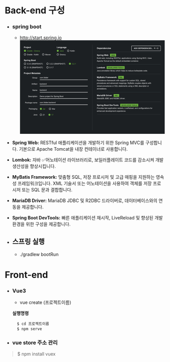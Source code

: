 # Back-end 구성

- ### spring boot
  - http://start.spring.io
    ![img.png](IMG%2Fimg.png)

- **Spring Web:** RESTful 애플리케이션을 개발하기 위한 Spring MVC를 구성합니다. 기본으로 Apache Tomcat을 내장 컨테이너로 사용합니다.

- **Lombok:** 자바 ✅어노테이션 라이브러리로, 보일러플레이트 코드를 감소시켜 개발 생산성을 향상시킵니다.

- **MyBatis Framework:** 맞춤형 SQL, 저장 프로시저 및 고급 매핑을 지원하는 영속성 프레임워크입니다. XML 기술서 또는 어노테이션을 사용하여 객체를 저장 프로시저 또는 SQL 문과 결합합니다.

- **MariaDB Driver:** MariaDB JDBC 및 R2DBC 드라이버로, 데이터베이스와의 연동을 제공합니다.

- **Spring Boot DevTools:** 빠른 애플리케이션 재시작, LiveReload 및 향상된 개발 환경을 위한 구성을 제공합니다.

- ## 스프링 실행
    - ./gradlew bootRun



# Front-end

- ### Vue3
    - vue create (프로젝트이름)
    
    **실행명령** <br>

        $ cd 프로젝트이름
        $ npm serve

- ### vue store 주소 관리

> $ npm install vuex
